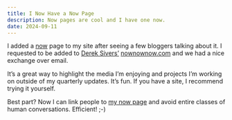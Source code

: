 ```yaml
---
title: I Now Have a Now Page
description: Now pages are cool and I have one now.
date: 2024-09-11
---
```


I added a [now](/now) page to my site after seeing a few bloggers talking about it. I requested to be added to [Derek Sivers’](https://sive.rs/nowff) [nownownow.com](https://nownownow.com) and we had a nice exchange over email.

It’s a great way to highlight the media I’m enjoying and projects I’m working on outside of my quarterly updates. It’s fun. If you have a site, I recommend trying it yourself.

Best part? Now I can link people to [my now page](/now) and avoid entire classes of human conversations. Efficient! ;-)
